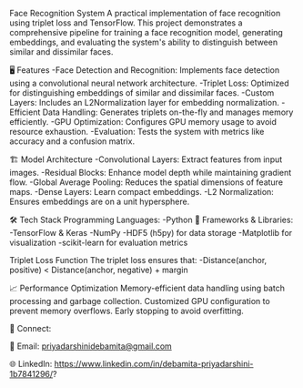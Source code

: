 Face Recognition System
A practical implementation of face recognition using triplet loss and TensorFlow. This project demonstrates a comprehensive pipeline for training a face recognition model, generating embeddings, and evaluating the system's ability to distinguish between similar and dissimilar faces.

🖥️ Features
-Face Detection and Recognition: Implements face detection using a convolutional neural network 
 architecture.
-Triplet Loss: Optimized for distinguishing embeddings of similar and dissimilar faces.
-Custom Layers: Includes an L2Normalization layer for embedding normalization.
-Efficient Data Handling: Generates triplets on-the-fly and manages memory efficiently.
-GPU Optimization: Configures GPU memory usage to avoid resource exhaustion.
-Evaluation: Tests the system with metrics like accuracy and a confusion matrix.

🏗️ Model Architecture
-Convolutional Layers: Extract features from input images.
-Residual Blocks: Enhance model depth while maintaining gradient flow.
-Global Average Pooling: Reduces the spatial dimensions of feature maps.
-Dense Layers: Learn compact embeddings.
-L2 Normalization: Ensures embeddings are on a unit hypersphere.

🛠 Tech Stack
Programming Languages:
-Python 🐍
Frameworks & Libraries:
-TensorFlow & Keras
-NumPy
-HDF5 (h5py) for data storage
-Matplotlib for visualization
-scikit-learn for evaluation metrics

Triplet Loss Function
The triplet loss ensures that:
-Distance(anchor, positive) < Distance(anchor, negative) + margin

📈 Performance Optimization
Memory-efficient data handling using batch processing and garbage collection.
Customized GPU configuration to prevent memory overflows.
Early stopping to avoid overfitting.

🔗 Connect:

📧 Email: priyadarshinidebamita@gmail.com

🌐 LinkedIn: https://www.linkedin.com/in/debamita-priyadarshini-1b7841296/?


